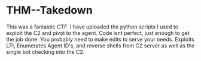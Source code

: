 # THM--Takedown

This was a fantastic CTF. I have uploaded the python scripts I used to exploit the C2 and pivot to the agent.
Code isnt perfect, just enough to get the job done. You probably need to make edits to serve your needs. 
Exploits LFI, Enumerates Agent ID's, and reverse shells from C2 server as well as the single bot checking into the C2.
